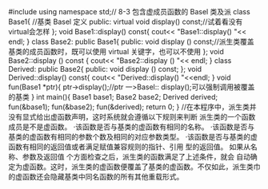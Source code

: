 #include <iostream>
using namespace std;// 8-3 包含虚成员函数的 Basel 类及派
class Base1{ //基类 Basel 定义
public:
	virtual void display() const;//试着看没有virtual会怎样
};
void Base1::display() const{
	cout<< "Base1::display() "<< endl;
}
class Base2: public Base1{
public:
	void display () const;//派生类覆盖基类的成员函数时，既可以使用 virtual 关键字，也可以不使用
};
void Base2::display () const {
	cout<< "Base2::display () "<< endl;
}
class Derived: public Base2{
public:
	void display () const;
};
void Derived::display() const{
	cout<< "Derived::display() "<<endl;
}
void fun(Base1 *ptr){
	ptr->display();//ptr 一>Basel:: display();可以强制调用被覆盖的基类
}
int main(){
	Base1 base1;
	Base2 base2;
	Derived derived;
	fun(&base1);
	fun(&base2);
	fun(&derived);
	return 0;
}
//在本程序中，派生类并没有显式给出虚函数声明，这时系统就会遵循以下规则来判断
派生类的一个函数成员是不是虚函数。
·该函数是否与基类的虚函数有相同的名称。
·该函数是否与基类的虚函数有相同的参数个数及相同的对应参数类型。
·该函数是否与基类的虚函数有相同的返回值或者满足赋值兼容规则的指针、引用
型的返回值。
如果从名称、参数及返回值 个方面检查之后，派生类的函数满足了上述条件，就会
自动确定为虚函数。这时，派生类的虚函数便覆盖了基类的虚函数。不仅如此，派生类巾
的虚函数还会隐藏基类中同名函数的所有其他重载形式。

